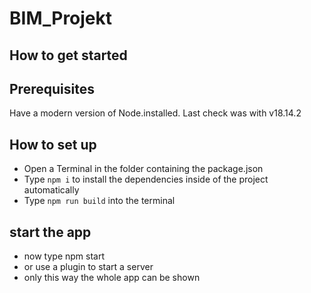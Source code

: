 # BIM_Projekt
## How to get started

## Prerequisites
Have a modern version of Node.installed. Last check was with v18.14.2

## How to set up

- Open a Terminal in the folder containing the package.json
- Type `npm i` to install the dependencies inside of the project automatically
- Type `npm run build` into the terminal 

## start the app

- now type npm start
- or use a plugin to start a server
- only this way the whole app can be shown
